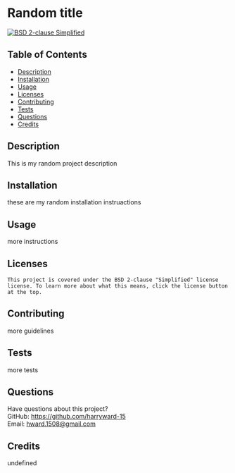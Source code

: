 # Random title
  [![BSD 2-clause Simplified](https://img.shields.io/badge/License-BSD_2--clause_Simplified-orange?style=for-the-badge)](https://opensource.org/licenses/BSD-2-Clause)
  ## Table of Contents
  * [Description](#description)
  * [Installation](#installation)
  * [Usage](#usage)
  * [Licenses](#licenses)
  * [Contributing](#contributing)
  * [Tests](#tests)
  * [Questions](#questions)
  * [Credits](#credits)
  ## Description
  This is my random project description 
  ## Installation
  these are my random installation instruactions
  ## Usage
  more instructions
  ## Licenses
    This project is covered under the BSD 2-clause "Simplified" license license. To learn more about what this means, click the license button at the top.
  ## Contributing
  more guidelines
  ## Tests
  more tests
  ## Questions
  Have questions about this project?  
  GitHub: https://github.com/harryward-15  
  Email: hward.1508@gmail.com
  ## Credits
  undefined
